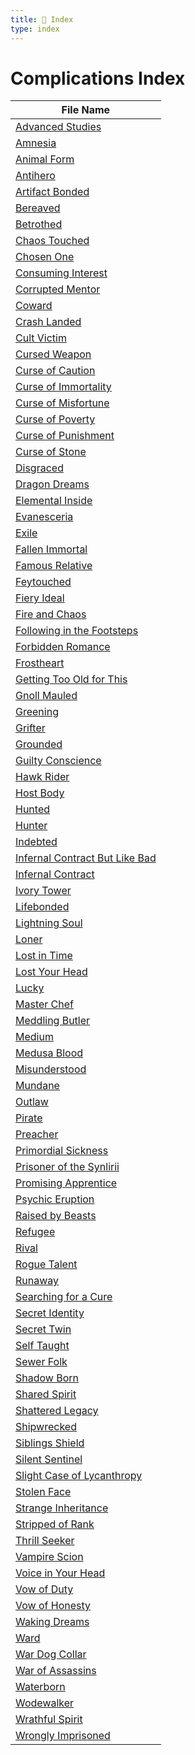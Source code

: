 ```yaml
---
title: 📑 Index
type: index
---
```


# Complications Index

| File Name                                                                   |
| --------------------------------------------------------------------------- |
| [Advanced Studies](../Advanced%20Studies)                                   |
| [Amnesia](../Amnesia)                                                       |
| [Animal Form](../Animal%20Form)                                             |
| [Antihero](../Antihero)                                                     |
| [Artifact Bonded](../Artifact%20Bonded)                                     |
| [Bereaved](../Bereaved)                                                     |
| [Betrothed](../Betrothed)                                                   |
| [Chaos Touched](../Chaos%20Touched)                                         |
| [Chosen One](../Chosen%20One)                                               |
| [Consuming Interest](../Consuming%20Interest)                               |
| [Corrupted Mentor](../Corrupted%20Mentor)                                   |
| [Coward](../Coward)                                                         |
| [Crash Landed](../Crash%20Landed)                                           |
| [Cult Victim](../Cult%20Victim)                                             |
| [Cursed Weapon](../Cursed%20Weapon)                                         |
| [Curse of Caution](../Curse%20of%20Caution)                                 |
| [Curse of Immortality](../Curse%20of%20Immortality)                         |
| [Curse of Misfortune](../Curse%20of%20Misfortune)                           |
| [Curse of Poverty](../Curse%20of%20Poverty)                                 |
| [Curse of Punishment](../Curse%20of%20Punishment)                           |
| [Curse of Stone](../Curse%20of%20Stone)                                     |
| [Disgraced](../Disgraced)                                                   |
| [Dragon Dreams](../Dragon%20Dreams)                                         |
| [Elemental Inside](../Elemental%20Inside)                                   |
| [Evanesceria](../Evanesceria)                                               |
| [Exile](../Exile)                                                           |
| [Fallen Immortal](../Fallen%20Immortal)                                     |
| [Famous Relative](../Famous%20Relative)                                     |
| [Feytouched](../Feytouched)                                                 |
| [Fiery Ideal](../Fiery%20Ideal)                                             |
| [Fire and Chaos](../Fire%20and%20Chaos)                                     |
| [Following in the Footsteps](../Following%20in%20the%20Footsteps)           |
| [Forbidden Romance](../Forbidden%20Romance)                                 |
| [Frostheart](../Frostheart)                                                 |
| [Getting Too Old for This](../Getting%20Too%20Old%20for%20This)             |
| [Gnoll Mauled](../Gnoll%20Mauled)                                           |
| [Greening](../Greening)                                                     |
| [Grifter](../Grifter)                                                       |
| [Grounded](../Grounded)                                                     |
| [Guilty Conscience](../Guilty%20Conscience)                                 |
| [Hawk Rider](../Hawk%20Rider)                                               |
| [Host Body](../Host%20Body)                                                 |
| [Hunted](../Hunted)                                                         |
| [Hunter](../Hunter)                                                         |
| [Indebted](../Indebted)                                                     |
| [Infernal Contract But Like Bad](../Infernal%20Contract%20But%20Like%20Bad) |
| [Infernal Contract](../Infernal%20Contract)                                 |
| [Ivory Tower](../Ivory%20Tower)                                             |
| [Lifebonded](../Lifebonded)                                                 |
| [Lightning Soul](../Lightning%20Soul)                                       |
| [Loner](../Loner)                                                           |
| [Lost in Time](../Lost%20in%20Time)                                         |
| [Lost Your Head](../Lost%20Your%20Head)                                     |
| [Lucky](../Lucky)                                                           |
| [Master Chef](../Master%20Chef)                                             |
| [Meddling Butler](../Meddling%20Butler)                                     |
| [Medium](../Medium)                                                         |
| [Medusa Blood](../Medusa%20Blood)                                           |
| [Misunderstood](../Misunderstood)                                           |
| [Mundane](../Mundane)                                                       |
| [Outlaw](../Outlaw)                                                         |
| [Pirate](../Pirate)                                                         |
| [Preacher](../Preacher)                                                     |
| [Primordial Sickness](../Primordial%20Sickness)                             |
| [Prisoner of the Synlirii](../Prisoner%20of%20the%20Synlirii)               |
| [Promising Apprentice](../Promising%20Apprentice)                           |
| [Psychic Eruption](../Psychic%20Eruption)                                   |
| [Raised by Beasts](../Raised%20by%20Beasts)                                 |
| [Refugee](../Refugee)                                                       |
| [Rival](../Rival)                                                           |
| [Rogue Talent](../Rogue%20Talent)                                           |
| [Runaway](../Runaway)                                                       |
| [Searching for a Cure](../Searching%20for%20a%20Cure)                       |
| [Secret Identity](../Secret%20Identity)                                     |
| [Secret Twin](../Secret%20Twin)                                             |
| [Self Taught](../Self%20Taught)                                             |
| [Sewer Folk](../Sewer%20Folk)                                               |
| [Shadow Born](../Shadow%20Born)                                             |
| [Shared Spirit](../Shared%20Spirit)                                         |
| [Shattered Legacy](../Shattered%20Legacy)                                   |
| [Shipwrecked](../Shipwrecked)                                               |
| [Siblings Shield](../Siblings%20Shield)                                     |
| [Silent Sentinel](../Silent%20Sentinel)                                     |
| [Slight Case of Lycanthropy](../Slight%20Case%20of%20Lycanthropy)           |
| [Stolen Face](../Stolen%20Face)                                             |
| [Strange Inheritance](../Strange%20Inheritance)                             |
| [Stripped of Rank](../Stripped%20of%20Rank)                                 |
| [Thrill Seeker](../Thrill%20Seeker)                                         |
| [Vampire Scion](../Vampire%20Scion)                                         |
| [Voice in Your Head](../Voice%20in%20Your%20Head)                           |
| [Vow of Duty](../Vow%20of%20Duty)                                           |
| [Vow of Honesty](../Vow%20of%20Honesty)                                     |
| [Waking Dreams](../Waking%20Dreams)                                         |
| [Ward](../Ward)                                                             |
| [War Dog Collar](../War%20Dog%20Collar)                                     |
| [War of Assassins](../War%20of%20Assassins)                                 |
| [Waterborn](../Waterborn)                                                   |
| [Wodewalker](../Wodewalker)                                                 |
| [Wrathful Spirit](../Wrathful%20Spirit)                                     |
| [Wrongly Imprisoned](../Wrongly%20Imprisoned)                               |
